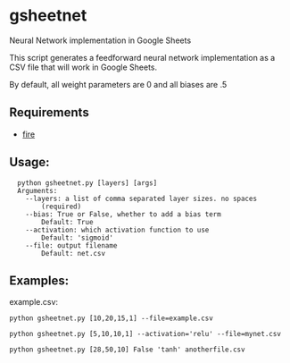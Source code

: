 # gsheetnet
Neural Network implementation in Google Sheets

This script generates a feedforward neural network implementation as a CSV file that will
work in Google Sheets.

By default, all weight parameters are 0 and all biases are .5

## Requirements
* [fire](https://github.com/google/python-fire)

## Usage:
```
  python gsheetnet.py [layers] [args]
  Arguments:
    --layers: a list of comma separated layer sizes. no spaces
        (required)
    --bias: True or False, whether to add a bias term
        Default: True
    --activation: which activation function to use
        Default: 'sigmoid'
    --file: output filename
        Default: net.csv
```
## Examples:

  example.csv:

  `python gsheetnet.py [10,20,15,1] --file=example.csv`

  `python gsheetnet.py [5,10,10,1] --activation='relu' --file=mynet.csv`
 
  `python gsheetnet.py [28,50,10] False 'tanh' anotherfile.csv`
